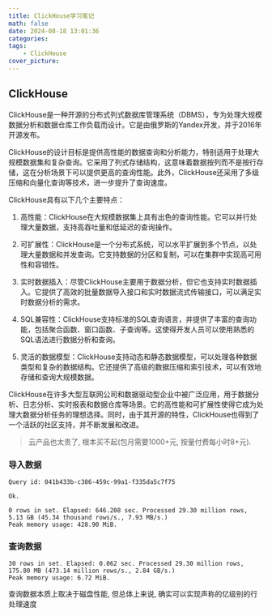 ```yaml
---
title: ClickHouse学习笔记
math: false
date: 2024-08-18 13:01:36
categories:
tags:
    - ClickHouse
cover_picture:
---
```



ClickHouse
----------------

ClickHouse是一种开源的分布式列式数据库管理系统（DBMS），专为处理大规模数据分析和数据仓库工作负载而设计。它是由俄罗斯的Yandex开发，并于2016年开源发布。

ClickHouse的设计目标是提供高性能的数据查询和分析能力，特别适用于处理大规模数据集和复杂查询。它采用了列式存储结构，这意味着数据按列而不是按行存储，这在分析场景下可以提供更高的查询性能。此外，ClickHouse还采用了多级压缩和向量化查询等技术，进一步提升了查询速度。

ClickHouse具有以下几个主要特点：

1. 高性能：ClickHouse在大规模数据集上具有出色的查询性能。它可以并行处理大量数据，支持高吞吐量和低延迟的查询操作。

2. 可扩展性：ClickHouse是一个分布式系统，可以水平扩展到多个节点，以处理大量数据和并发查询。它支持数据的分区和复制，可以在集群中实现高可用性和容错性。

3. 实时数据插入：尽管ClickHouse主要用于数据分析，但它也支持实时数据插入。它提供了高效的批量数据导入接口和实时数据流式传输接口，可以满足实时数据分析的需求。

4. SQL兼容性：ClickHouse支持标准的SQL查询语言，并提供了丰富的查询功能，包括聚合函数、窗口函数、子查询等。这使得开发人员可以使用熟悉的SQL语法进行数据分析和查询。

5. 灵活的数据模型：ClickHouse支持动态和静态数据模型，可以处理各种数据类型和复杂的数据结构。它还提供了高级的数据压缩和索引技术，可以有效地存储和查询大规模数据。

ClickHouse在许多大型互联网公司和数据驱动型企业中被广泛应用，用于数据分析、日志分析、实时报表和数据仓库等场景。它的高性能和可扩展性使得它成为处理大数据分析任务的理想选择。同时，由于其开源的特性，ClickHouse也得到了一个活跃的社区支持，并不断发展和改进。

> 云产品也太贵了, 根本买不起(包月需要1000+元, 按量付费每小时8+元). 



### 导入数据

```
Query id: 041b433b-c386-459c-99a1-f335da5c7f75

Ok.

0 rows in set. Elapsed: 646.208 sec. Processed 29.30 million rows, 5.13 GB (45.34 thousand rows/s., 7.93 MB/s.)
Peak memory usage: 428.90 MiB.
```

### 查询数据

```
30 rows in set. Elapsed: 0.062 sec. Processed 29.30 million rows, 175.80 MB (473.14 million rows/s., 2.84 GB/s.)
Peak memory usage: 6.72 MiB.
```

查询数据本质上取决于磁盘性能, 但总体上来说, 确实可以实现声称的亿级别的行处理速度





